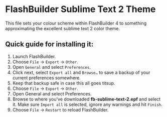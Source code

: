 FlashBuilder Sublime Text 2 Theme
==================================

This file sets your colour scheme within FlashBuilder 4 to something
approximating the excellent sublime text 2 color theme.

Quick guide for installing it:
------------------------------

1. Launch FlashBuilder.
2. Choose `File` -> `Export` -> `Other`.
3. Open `General` and select `Preferences`.
4. Click next, select `Export all` and `Browse…` to save a backup of your
   current preferences somewhere.
5. Keep that backup safe in case this all goes titsup.
6. Choose `File` -> `Export` -> `Other`.
7. Open General and select Preferences.
8. Browse to where you've downloaded **fb-sublime-text-2.epf** and select it. Make
   sure `Import all` is selected, ignore any warnings and hit `Finish`.
9. Choose `File` -> `Restart` to reload FlashBuilder.